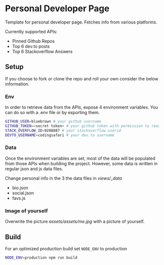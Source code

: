 # Personal Developer Page

Template for personal developer page. Fetches info from various platforms.

Currently supported APIs:

- Pinned Github Repos
- Top 6 dev.to posts
- Top 6 Stackoverflow Answers

## Setup

If you choose to fork or clone the repo and roll your own consider the below information.

### Env

In order to retrieve data from the APIs, expose 4 environment variables. You can do so with a .env file or by exporting them.

```bash
GITHUB_USER=bluebrown # your github username
GITHUB_TOKEN=<secret token> # your github token with permission to read public repos
STACK_OVERFLOW_ID=9208887 # your stackoverflow userid
DEVTO_USERNAME=codingsafari # your dev.to username
```

### Data

Once the environment variables are set, most of the data will be populated from those APIs when building the project. However, some data is written in regular json and js data files.

Change personal info in the 3 the data files in *views/_data*

- bio.json
- social.json
- favs.js

### Image of yourself

Overwrite the picture *assets/assets/me.jpg* with a picture of yourself.

## Build

For an optimized production build set `NODE_ENV` to production

```bash
NODE_ENV=production npm run build
```
